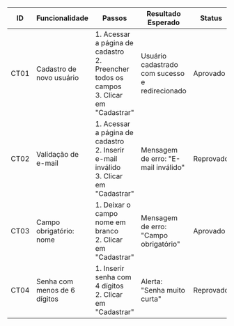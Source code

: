 | ID   | Funcionalidade               | Passos                                                                 | Resultado Esperado                                | Status           | Observações     |
|------|------------------------------|------------------------------------------------------------------------|---------------------------------------------------|------------------|-----------------|
| CT01 | Cadastro de novo usuário     | 1. Acessar a página de cadastro<br>2. Preencher todos os campos<br>3. Clicar em "Cadastrar" | Usuário cadastrado com sucesso e redirecionado   | Aprovado |   Nenhuma              |
| CT02 | Validação de e-mail          | 1. Acessar a página de cadastro<br>2. Inserir e-mail inválido<br>3. Clicar em "Cadastrar" | Mensagem de erro: "E-mail inválido"              | Reprovado | Sistema aceitou e-mail sem "@"   |
| CT03 | Campo obrigatório: nome      | 1. Deixar o campo nome em branco<br>2. Clicar em "Cadastrar"           | Mensagem de erro: "Campo obrigatório"            | Aprovado  | Validação correta  |
| CT04 | Senha com menos de 6 dígitos | 1. Inserir senha com 4 dígitos<br>2. Clicar em "Cadastrar"             | Alerta: "Senha muito curta"                      | Reprovado | Senha com menos de 6 caracteres aceita  |
